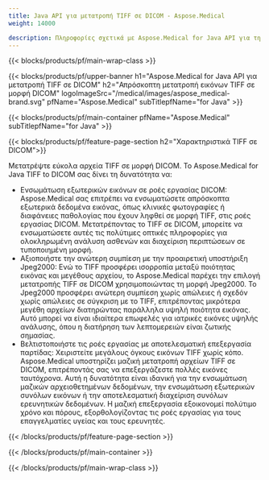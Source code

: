 ```yaml
---
title: Java API για μετατροπή TIFF σε DICOM - Aspose.Medical
weight: 14000

description: Πληροφορίες σχετικά με Aspose.Medical for Java API για τη μετατροπή TIFF σε DICOM
---
```


{{< blocks/products/pf/main-wrap-class >}}

{{< blocks/products/pf/upper-banner h1="Aspose.Medical for Java API για μετατροπή TIFF σε DICOM" h2="Απρόσκοπτη μετατροπή εικόνων TIFF σε μορφή DICOM" logoImageSrc="/medical/images/aspose_medical-brand.svg" pfName="Aspose.Medical" subTitlepfName="for Java" >}}

{{< blocks/products/pf/main-container pfName="Aspose.Medical" subTitlepfName="for Java" >}}

{{< blocks/products/pf/feature-page-section h2="Χαρακτηριστικά TIFF σε DICOM">}}

<p>Μετατρέψτε εύκολα αρχεία TIFF σε μορφή DICOM. Το Aspose.Medical for Java TIFF to DICOM σας δίνει τη δυνατότητα να:</p>

<ul>
<li>Ενσωμάτωση εξωτερικών εικόνων σε ροές εργασίας DICOM: Aspose.Medical σας επιτρέπει να ενσωματώσετε απρόσκοπτα εξωτερικά δεδομένα εικόνας, όπως κλινικές φωτογραφίες ή διαφάνειες παθολογίας που έχουν ληφθεί σε μορφή TIFF, στις ροές εργασίας DICOM. Μετατρέποντας το TIFF σε DICOM, μπορείτε να ενσωματώσετε αυτές τις πολύτιμες οπτικές πληροφορίες για ολοκληρωμένη ανάλυση ασθενών και διαχείριση περιπτώσεων σε τυποποιημένη μορφή.</li>
<li>Αξιοποιήστε την ανώτερη συμπίεση με την προαιρετική υποστήριξη Jpeg2000: Ενώ το TIFF προσφέρει ισορροπία μεταξύ ποιότητας εικόνας και μεγέθους αρχείου, το Aspose.Medical παρέχει την επιλογή μετατροπής TIFF σε DICOM χρησιμοποιώντας τη μορφή Jpeg2000. Το Jpeg2000 προσφέρει ανώτερη συμπίεση χωρίς απώλειες ή σχεδόν χωρίς απώλειες σε σύγκριση με το TIFF, επιτρέποντας μικρότερα μεγέθη αρχείων διατηρώντας παράλληλα υψηλή ποιότητα εικόνας. Αυτό μπορεί να είναι ιδιαίτερα επωφελές για ιατρικές εικόνες υψηλής ανάλυσης, όπου η διατήρηση των λεπτομερειών είναι ζωτικής σημασίας.</li>
<li>Βελτιστοποιήστε τις ροές εργασίας με αποτελεσματική επεξεργασία παρτίδας: Χειριστείτε μεγάλους όγκους εικόνων TIFF χωρίς κόπο. Aspose.Medical υποστηρίζει μαζική μετατροπή αρχείων TIFF σε DICOM, επιτρέποντάς σας να επεξεργάζεστε πολλές εικόνες ταυτόχρονα. Αυτή η δυνατότητα είναι ιδανική για την ενσωμάτωση μαζικών αρχειοθετημένων δεδομένων, την ενσωμάτωση εξωτερικών συνόλων εικόνων ή την αποτελεσματική διαχείριση συνόλων ερευνητικών δεδομένων. Η μαζική επεξεργασία εξοικονομεί πολύτιμο χρόνο και πόρους, εξορθολογίζοντας τις ροές εργασίας για τους επαγγελματίες υγείας και τους ερευνητές.</li>
</ul>

{{< /blocks/products/pf/feature-page-section >}}

{{< /blocks/products/pf/main-container >}}

{{< /blocks/products/pf/main-wrap-class >}}